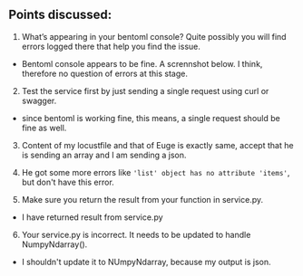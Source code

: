 

## Points discussed:
1. What’s appearing in your bentoml console? Quite possibly you will find errors logged there that help you find the issue.

- Bentoml console appears to be fine. A scrennshot below. I think, therefore no question of errors at this stage.

2. Test the service first by just sending a single request using curl or swagger.
- since bentoml is working fine, this means, a single request should be fine as well.

3. Content of my locustfile and that of Euge is exactly same, accept that he is sending an array and I am sending a json.

4. He got some more errors like `'list' object has no attribute 'items'`, but  don't have this error.

5. Make sure you return  the result from your function in service.py.

- I have returned result from service.py

6. Your service.py is incorrect. It needs to be updated to handle NumpyNdarray().
- I shouldn't update it to NUmpyNdarray, because my output is json. 
